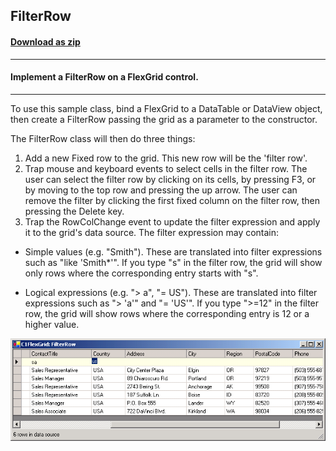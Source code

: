 ## FilterRow
#### [Download as zip](https://grapecity.github.io/DownGit/#/home?url=https://github.com/GrapeCity/ComponentOne-WinForms-Samples/tree/master/NetFramework\FlexGrid\CS\FilterRow)
____
#### Implement a FilterRow on a FlexGrid control.
____
To use this sample class, bind a FlexGrid to a DataTable or DataView object, then create a FilterRow passing the grid as a parameter to the constructor.

The FilterRow class will then do three things:
 1. Add a new Fixed row to the grid. This new row will be the 'filter row'.
 2. Trap mouse and keyboard events to select cells in the filter row.
    The user can select the filter row by clicking on its cells, by pressing F3, or by moving to the top row and pressing the up arrow.
    The user can remove the filter by clicking the first fixed column on the filter row, then pressing the Delete key.
 3. Trap the RowColChange event to update the filter expression and apply it to the grid's data source.
    The filter expression may contain:

* Simple values (e.g. "Smith"). These are translated into filter expressions such as "like 'Smith*'".
       If you type "s" in the filter row, the grid will show only rows where the corresponding entry starts with "s".

* Logical expressions (e.g. "> a", "= US"). These are translated into filter expressions such as "> 'a'" and "= 'US'".
       If you type ">=12" in the filter row, the grid will show rows where the corresponding entry is 12 or a higher value.

![screenshot](screenshot.PNG)
